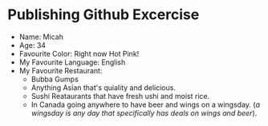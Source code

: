 # Publishing Github Excercise

* Name: Micah
* Age: 34
* Favourite Color: Right now Hot Pink!
* My Favourite Language: English
* My Favourite Restaurant:
  * Bubba Gumps
  * Anything Asian that's quiality and delicious.
  * Sushi Reataurants that have fresh ushi and moist rice.
  * In Canada going anywhere to have beer and wings on a wingsday. (_a wingsday is any day that specifically has deals on wings and beer_).


